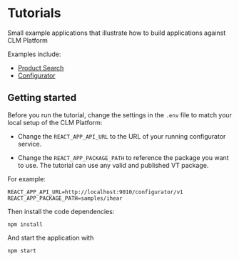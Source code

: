 # Tutorials

Small example applications that illustrate how to build applications against CLM Platform

Examples include:

- [Product Search](docs/PRODUCT_SEARCH.md)
- [Configurator](docs/CONFIGURATOR.md)

## Getting started

Before you run the tutorial, change the settings in the `.env` file to match your local setup of the CLM Platform:

- Change the `REACT_APP_API_URL` to the URL of your running configurator service.

- Change the `REACT_APP_PACKAGE_PATH` to reference the package you want to use. The tutorial can use any valid and published VT package.

For example:

```
REACT_APP_API_URL=http://localhost:9010/configurator/v1
REACT_APP_PACKAGE_PATH=samples/ihear
```

Then install the code dependencies:

```
npm install
```

And start the application with

```
npm start
```
